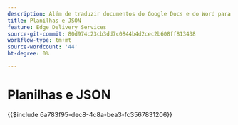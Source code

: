 ```yaml
---
description: Além de traduzir documentos do Google Docs e do Word para markdown e marcação HTML, o AEM também traduz planilhas (pastas de trabalho do Microsoft Excel e Google Sheets) em arquivos JSON que podem ser facilmente consumidos pelo seu site ou aplicativo da Web.
title: Planilhas e JSON
feature: Edge Delivery Services
source-git-commit: 80d974c23cb3dd7c0844b4d2cec2b608ff813438
workflow-type: tm+mt
source-wordcount: '44'
ht-degree: 0%

---
```


# Planilhas e JSON

{{$include 6a783f95-dec8-4c8a-bea3-fc3567831206}}